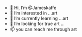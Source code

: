 - 👋 Hi, I’m @Jameskaffe
- 👀 I’m interested in ...art
- 🌱 I’m currently learning ...art
- 💞️ I’m looking for true art ...
- 📫 you can reach me through art

<!---
Jameskaffe/Jameskaffe is a ✨ special ✨ repository because its `README.md` (this file) appears on your GitHub profile.
You can click the Preview link to take a look at your changes.
--->

